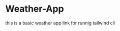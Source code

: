 # Weather-App
this is a basic weather app
link for runnig tailwind cli
<!-- PS C:\Users\latifpc\Desktop\weatherApp> npx @tailwindcss/cli -i ./input.css -o ./assets/css/style.css --watch  -->